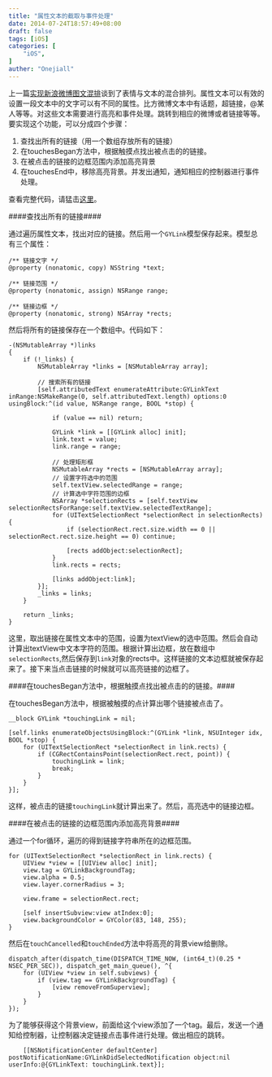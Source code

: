 ```yaml
---
title: "属性文本的截取与事件处理"
date: 2014-07-24T18:57:49+08:00
draft: false
tags: [iOS]
categories: [
    "iOS",
]
auther: "Onejiall"
---
```

上一篇[实现新浪微博图文混排](http://blog.onejiall.com/post/weibo-emotion-text/)谈到了表情与文本的混合排列。属性文本可以有效的设置一段文本中的文字可以有不同的属性。比方微博文本中有话题，超链接，@某人等等。对这些文本需要进行高亮和事件处理。跳转到相应的微博或者链接等等。要实现这个功能，可以分成四个步骤：

1. 查找出所有的链接（用一个数组存放所有的链接）
2. 在touchesBegan方法中，根据触摸点找出被点击的的链接。
3. 在被点击的链接的边框范围内添加高亮背景
4. 在touchesEnd中，移除高亮背景。并发出通知，通知相应的控制器进行事件处理。
<!-- more -->

查看完整代码，请猛击[这里](https://github.com/conpgy/weibo)。

####查找出所有的链接####

通过遍历属性文本，找出对应的链接。然后用一个`GYLink`模型保存起来。模型总有三个属性：

	/** 链接文字 */
	@property (nonatomic, copy) NSString *text;
	
	/** 链接范围 */
	@property (nonatomic, assign) NSRange range;
	
	/** 链接边框 */
	@property (nonatomic, strong) NSArray *rects;

然后将所有的链接保存在一个数组中。代码如下：

    -(NSMutableArray *)links
    {
        if (!_links) {
            NSMutableArray *links = [NSMutableArray array];
            
            // 搜索所有的链接
            [self.attributedText enumerateAttribute:GYLinkText inRange:NSMakeRange(0, self.attributedText.length) options:0 usingBlock:^(id value, NSRange range, BOOL *stop) {
                
                if (value == nil) return;
                
                GYLink *link = [[GYLink alloc] init];
                link.text = value;
                link.range = range;

                // 处理矩形框
                NSMutableArray *rects = [NSMutableArray array];
                // 设置字符选中的范围
                self.textView.selectedRange = range;
                // 计算选中字符范围的边框
                NSArray *selectionRects = [self.textView selectionRectsForRange:self.textView.selectedTextRange];
                for (UITextSelectionRect *selectionRect in selectionRects) {
                    if (selectionRect.rect.size.width == 0 || selectionRect.rect.size.height == 0) continue;
                    
                    [rects addObject:selectionRect];
                }
                link.rects = rects;
                
                [links addObject:link];
            }];
            _links = links;
        }

        return _links;
    }
    
这里，取出链接在属性文本中的范围，设置为textView的选中范围。然后会自动计算出textView中文本字符的范围。根据计算出边框，放在数组中`selectionRects`,然后保存到`link`对象的rects中。这样链接的文本边框就被保存起来了。接下来当点击链接的时候就可以高亮链接的边框了。

####在touchesBegan方法中，根据触摸点找出被点击的的链接。####

在touchesBegan方法中，根据被触摸的点计算出哪个链接被点击了。

    __block GYLink *touchingLink = nil;

    [self.links enumerateObjectsUsingBlock:^(GYLink *link, NSUInteger idx, BOOL *stop) {
        for (UITextSelectionRect *selectionRect in link.rects) {
            if (CGRectContainsPoint(selectionRect.rect, point)) {
                touchingLink = link;
                break;
            }
        }
    }];
    
这样，被点击的链接`touchingLink`就计算出来了。然后，高亮选中的链接边框。
    
####在被点击的链接的边框范围内添加高亮背景####

通过一个for循环，遍历的得到链接字符串所在的边框范围。

    for (UITextSelectionRect *selectionRect in link.rects) {
        UIView *view = [[UIView alloc] init];
        view.tag = GYLinkBackgroundTag;
        view.alpha = 0.5;
        view.layer.cornerRadius = 3;

        view.frame = selectionRect.rect;
        
        [self insertSubview:view atIndex:0];
        view.backgroundColor = GYColor(83, 148, 255);
    }

然后在`touchCancelled`和`touchEnded`方法中将高亮的背景view给删除。
 
    dispatch_after(dispatch_time(DISPATCH_TIME_NOW, (int64_t)(0.25 * NSEC_PER_SEC)), dispatch_get_main_queue(), ^{
        for (UIView *view in self.subviews) {
            if (view.tag == GYLinkBackgroundTag) {
                [view removeFromSuperview];
            }
        }
    });
    
为了能够获得这个背景view，前面给这个view添加了一个tag。最后，发送一个通知给控制器，让控制器决定链接点击事件进行处理。做出相应的跳转。

        [[NSNotificationCenter defaultCenter] postNotificationName:GYLinkDidSelectedNotification object:nil userInfo:@{GYLinkText: touchingLink.text}];
